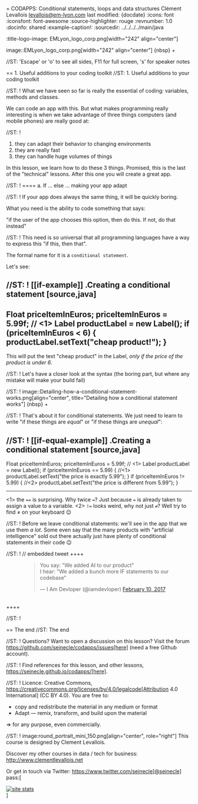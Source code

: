 = CODAPPS: Conditional statements, loops and data structures
Clément Levallois <levallois@em-lyon.com>
last modified: {docdate}
:icons: font
:iconsfont: font-awesome
:source-highlighter: rouge
:revnumber: 1.0
:docinfo: shared
:example-caption!:
:sourcedir: ../../../../main/java


:title-logo-image: EMLyon_logo_corp.png[width="242" align="center"]

image::EMLyon_logo_corp.png[width="242" align="center"]
{nbsp} +

//ST: 'Escape' or 'o' to see all sides, F11 for full screen, 's' for speaker notes

== 1. Useful additions to your coding toolkit
//ST: 1. Useful additions to your coding toolkit

//ST: !
What we have seen so far is really the essential of coding: variables, methods and classes.

We can code an app with this.
But what makes programming really interesting is when we take advantage of three things computers (and mobile phones) are really good at:

//ST: !
1. they can adapt their behavior to changing environments
2. they are really fast
3. they can handle huge volumes of things

In this lesson, we learn how to do these 3 things. Promised, this is the last of the "technical" lessons.
After this one you will create a great app.

//ST: !
==== a. If ...  else ... making your app adapt

//ST: !
If your app does always the same thing, it will be quickly boring.

What you need is the ability to code something that says:

"if the user of the app chooses this option, then do this. If not, do that instead"

//ST: !
This need is so universal that all programming languages have a way to express this "if this, then that".

The formal name for it is a `conditional statement`.

Let's see:

//ST: !
[[if-example]]
.Creating a conditional statement
[source,java]
----
Float priceItemInEuros;
priceItemInEuros = 5.99f; // <1>
Label productLabel = new Label();
if (priceItemInEuros < 6) {
  productLabel.setText("cheap product!");
}
----

This will put the text "cheap product" in the Label, *only if the price of the product is under 6*.

//ST: !
Let's have a closer look at the syntax (the boring part, but where any mistake will make your build fail)

//ST: !
image::Detailing-how-a-conditional-statement-works.png[align="center", title="Detailing how a conditional statement works"]
{nbsp} +

//ST: !
That's about it for conditional statements. We just need to learn to write "if these things are *equal*" or "if these things are *unequal*":

//ST: !
[[if-equal-example]]
.Creating a conditional statement
[source,java]
----
Float priceItemInEuros;
priceItemInEuros = 5.99f; // <1>
Label productLabel = new Label();
if (priceItemInEuros == 5.99) { //<1>
  productLabel.setText("the price is exactly 5.99");
}
if (priceItemInEuros != 5.99) { //<2>
  productLabel.setText("the price is different from 5.99");
}

----
<1> the `==` is surprising. Why twice `=`? Just because `=` is already taken to assign a value to a variable.
<2> `!=` looks weird, why not just `≠`? Well try to find ≠ on your keyboard 😉

//ST: !
Before we leave conditional statements: we'll see in the app that we use them *a lot*. Some even say that the many products with "artificial intelligence" sold out there actually just have plenty of conditional statements in their code 😉

//ST: !
// embedded tweet
++++
<br/>
<div style="width: 400px !important;margin-right: auto !important;margin-left: auto !important;">
<blockquote class="twitter-tweet" data-lang="en"><p lang="en" dir="ltr">You say: &quot;We added AI to our product&quot;<br>I hear: &quot;We added a bunch more IF statements to our codebase&quot;</p>&mdash; I Am Devloper (@iamdevloper) <a href="https://twitter.com/iamdevloper/status/830070592611172357?ref_src=twsrc%5Etfw">February 10, 2017</a></blockquote>
<script async src="https://platform.twitter.com/widgets.js" charset="utf-8"></script>
</div>
<br/>
++++

//ST: !


== The end
//ST: The end

//ST: !
Questions? Want to open a discussion on this lesson? Visit the forum https://github.com/seinecle/codapps/issues[here] (need a free Github account).

//ST: !
Find references for this lesson, and other lessons, https://seinecle.github.io/codapps/[here].

//ST: !
Licence: Creative Commons, https://creativecommons.org/licenses/by/4.0/legalcode[Attribution 4.0 International] (CC BY 4.0).
You are free to:

- copy and redistribute the material in any medium or format
- Adapt — remix, transform, and build upon the material

=> for any purpose, even commercially.

//ST: !
image:round_portrait_mini_150.png[align="center", role="right"]
This course is designed by Clement Levallois.

Discover my other courses in data / tech for business: http://www.clementlevallois.net

Or get in touch via Twitter: https://www.twitter.com/seinecle[@seinecle]
pass:[    <!-- Start of StatCounter Code for Default Guide -->
    <script type="text/javascript">
        var sc_project = 11592657;
        var sc_invisible = 1;
        var sc_security = "5154b75d";
        var scJsHost = (("https:" == document.location.protocol) ?
            "https://secure." : "http://www.");
        document.write("<sc" + "ript type='text/javascript' src='" +
            scJsHost +
            "statcounter.com/counter/counter.js'></" + "script>");
    </script>
    <noscript><div class="statcounter"><a title="site stats"
    href="http://statcounter.com/" target="_blank"><img
    class="statcounter"
    src="//c.statcounter.com/11592657/0/5154b75d/1/" alt="site
    stats"></a></div></noscript>
    <!-- End of StatCounter Code for Default Guide -->]
